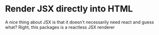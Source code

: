 # Render JSX directly into HTML

A nice thing about JSX is that it doesn't necessarily need react and guess what? Right, this packages is a reactless JSX renderer
